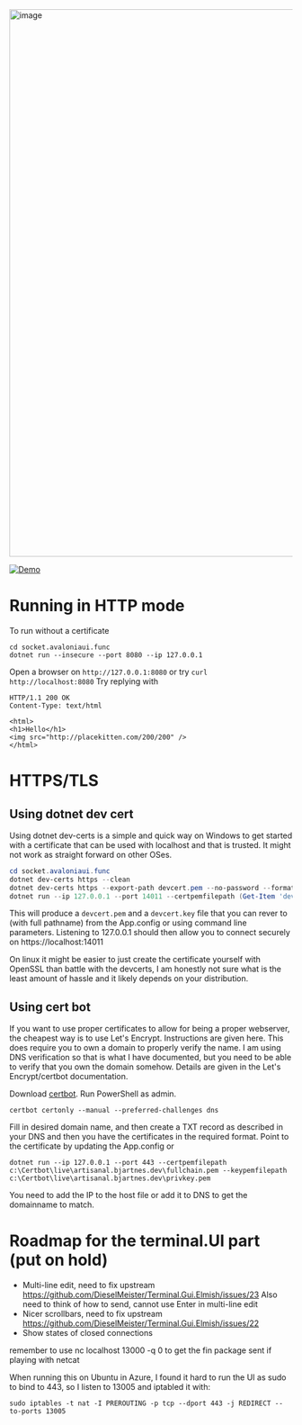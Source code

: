 <img width="973" alt="image" src="https://github.com/bjartwolf/http_chatbot/assets/1174441/9841d791-d39c-4968-be76-6f9e63c5453b">


[![Demo](https://img.youtube.com/vi/mhxm-Wrh8YY/0.jpg)](https://www.youtube.com/watch?v=mhxm-Wrh8YY "Demo")



# Running in HTTP mode
To run without a certificate

```
cd socket.avaloniaui.func
dotnet run --insecure --port 8080 --ip 127.0.0.1
```

Open a browser on ```http://127.0.0.1:8080``` or try ```curl http://localhost:8080```
Try replying with
```
HTTP/1.1 200 OK
Content-Type: text/html

<html>
<h1>Hello</h1>
<img src="http://placekitten.com/200/200" />
</html>
```


# HTTPS/TLS

## Using dotnet dev cert

Using dotnet dev-certs is a simple and quick way on Windows to get started with a certificate that can be used with localhost and that is trusted.
It might not work as straight forward on other OSes.

```powershell
cd socket.avaloniaui.func
dotnet dev-certs https --clean
dotnet dev-certs https --export-path devcert.pem --no-password --format PEM --trust
dotnet run --ip 127.0.0.1 --port 14011 --certpemfilepath (Get-Item 'devcert.pem').FullName --keypemfilepath (Get-Item 'devcert.key').FullName

```

This will produce a ```devcert.pem``` and a ```devcert.key``` file that you can rever to (with full pathname) from the App.config or using command line parameters.
Listening to 127.0.0.1 should then allow you to connect securely on https://localhost:14011

On linux it might be easier to just create the certificate yourself with OpenSSL than battle with the devcerts, I am honestly not sure what is the least amount of hassle and it likely
depends on your distribution. 

## Using cert bot
If you want to use proper certificates to allow for being a proper webserver, the cheapest way is to use Let's Encrypt. Instructions are given here.
This does require you to own a domain to properly verify the name. I am using DNS verification so that is what I have documented,
but you need to be able to verify that you own the domain somehow. Details are given in the Let's Encrypt/certbot documentation.


Download [certbot](https://certbot.eff.org/).
Run PowerShell as admin.

```
certbot certonly --manual --preferred-challenges dns
```

Fill in desired domain name, and then create a TXT record as described in your DNS and then you have the certificates in the required format.
Point to the certificate by updating the App.config or

```
dotnet run --ip 127.0.0.1 --port 443 --certpemfilepath c:\Certbot\live\artisanal.bjartnes.dev\fullchain.pem --keypemfilepath c:\Certbot\live\artisanal.bjartnes.dev\privkey.pem
```

You need to add the IP to the host file or add it to DNS to get the domainname to match.

# Roadmap for the terminal.UI part (put on hold)
- Multi-line edit, need to fix upstream https://github.com/DieselMeister/Terminal.Gui.Elmish/issues/23
  Also need to think of how to send, cannot use Enter in multi-line edit
- Nicer scrollbars, need to fix upstream https://github.com/DieselMeister/Terminal.Gui.Elmish/issues/22
- Show states of closed connections


remember to use nc localhost 13000 -q 0 to get the fin package sent if playing with netcat


When running this on Ubuntu in Azure, I found it hard to run the UI as sudo to bind to 443, so I listen to 13005 and iptabled it with:
```
sudo iptables -t nat -I PREROUTING -p tcp --dport 443 -j REDIRECT --to-ports 13005
```

